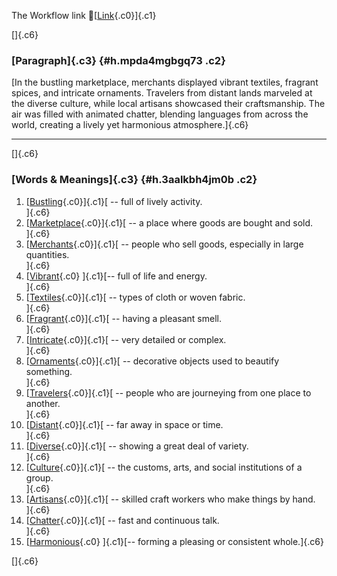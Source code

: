 The Workflow link
👏[[Link](https://www.google.com/url?q=http://www.google.com&sa=D&source=editors&ust=1759181970691387&usg=AOvVaw26ryM6fG1F6TkdXtwyJss5){.c0}]{.c1}

[]{.c6}

### [Paragraph]{.c3} {#h.mpda4mgbgq73 .c2}

[In the bustling marketplace, merchants displayed vibrant textiles,
fragrant spices, and intricate ornaments. Travelers from distant lands
marveled at the diverse culture, while local artisans showcased their
craftsmanship. The air was filled with animated chatter, blending
languages from across the world, creating a lively yet harmonious
atmosphere.]{.c6}

------------------------------------------------------------------------

[]{.c6}

### [Words & Meanings]{.c3} {#h.3aalkbh4jm0b .c2}

1.  [[Bustling](https://www.google.com/url?q=http://www.google.com&sa=D&source=editors&ust=1759181970692080&usg=AOvVaw01D09vbUnlMwrBnQ_ORCkI){.c0}]{.c1}[ --
    full of lively activity.\
    ]{.c6}
2.  [[Marketplace](https://www.google.com/url?q=http://www.google.com&sa=D&source=editors&ust=1759181970692225&usg=AOvVaw0hxiwLz1B2B0jYnLf_f6jv){.c0}]{.c1}[ --
    a place where goods are bought and sold.\
    ]{.c6}
3.  [[Merchants](https://www.google.com/url?q=http://www.google.com&sa=D&source=editors&ust=1759181970692372&usg=AOvVaw0sRMu1Zp2DCp3hjuePOk47){.c0}]{.c1}[ --
    people who sell goods, especially in large quantities.\
    ]{.c6}
4.  [[Vibrant](https://www.google.com/url?q=http://www.google.com&sa=D&source=editors&ust=1759181970692506&usg=AOvVaw1yF00IqrDO0PZPlkJKN6HQ){.c0}
    ]{.c1}[-- full of life and energy.\
    ]{.c6}
5.  [[Textiles](https://www.google.com/url?q=http://www.google.com&sa=D&source=editors&ust=1759181970692608&usg=AOvVaw0PoIL8nalSsvFcA3NaeQEV){.c0}]{.c1}[ --
    types of cloth or woven fabric.\
    ]{.c6}
6.  [[Fragrant](https://www.google.com/url?q=http://www.google.com&sa=D&source=editors&ust=1759181970692723&usg=AOvVaw1wt7VevkEXIYm9oKpDM94K){.c0}]{.c1}[ --
    having a pleasant smell.\
    ]{.c6}
7.  [[Intricate](https://www.google.com/url?q=http://www.google.com&sa=D&source=editors&ust=1759181970692851&usg=AOvVaw1DzElggbuTbbTU2u_YavNT){.c0}]{.c1}[ --
    very detailed or complex.\
    ]{.c6}
8.  [[Ornaments](https://www.google.com/url?q=http://www.google.com&sa=D&source=editors&ust=1759181970692953&usg=AOvVaw1Mvp7NjR8Gwjj6P5KAxdL0){.c0}]{.c1}[ --
    decorative objects used to beautify something.\
    ]{.c6}
9.  [[Travelers](https://www.google.com/url?q=http://www.google.com&sa=D&source=editors&ust=1759181970693068&usg=AOvVaw33_YJqXakB4xX6ffsFqh9S){.c0}]{.c1}[ --
    people who are journeying from one place to another.\
    ]{.c6}
10. [[Distant](https://www.google.com/url?q=http://www.google.com&sa=D&source=editors&ust=1759181970693194&usg=AOvVaw2CuBBnLTyklrsaodsSasxW){.c0}]{.c1}[ --
    far away in space or time.\
    ]{.c6}
11. [[Diverse](https://www.google.com/url?q=http://www.google.com&sa=D&source=editors&ust=1759181970693295&usg=AOvVaw0-vobjjd_eEWvWyWKfC6IG){.c0}]{.c1}[ --
    showing a great deal of variety.\
    ]{.c6}
12. [[Culture](https://www.google.com/url?q=http://www.google.com&sa=D&source=editors&ust=1759181970693403&usg=AOvVaw32-osDAcsthg1CWofwX6kx){.c0}]{.c1}[ --
    the customs, arts, and social institutions of a group.\
    ]{.c6}
13. [[Artisans](https://www.google.com/url?q=http://www.google.com&sa=D&source=editors&ust=1759181970693527&usg=AOvVaw0B_rZ7rWd7Tot-fsAHsuUH){.c0}]{.c1}[ --
    skilled craft workers who make things by hand.\
    ]{.c6}
14. [[Chatter](https://www.google.com/url?q=http://www.google.com&sa=D&source=editors&ust=1759181970693645&usg=AOvVaw0REXtw2-aAR298btUvnANK){.c0}]{.c1}[ --
    fast and continuous talk.\
    ]{.c6}
15. [[Harmonious](https://www.google.com/url?q=http://www.google.com&sa=D&source=editors&ust=1759181970693772&usg=AOvVaw1tRik8zyYOIQh_yySFQox4){.c0}
    ]{.c1}[-- forming a pleasing or consistent whole.]{.c6}

[]{.c6}
